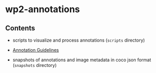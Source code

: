 # wp2-annotations


## Contents
- scripts to visualize and process annotations (`scripts` directory)

- [Annotation Guidelines](annotation-guidelines/annotation-guidelines.md)

- snapshots of annotations and image metadata in coco json format (`snapshots` directory)

